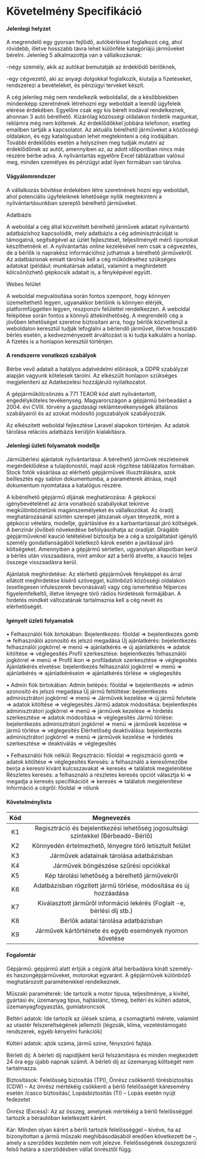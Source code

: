 # Követelmény Specifikáció

#### **Jelenlegi helyzet**

A megrendelő egy gyorsan fejlődő, autóbérléssel foglalkozó cég, ahol rövidebb, illetve hosszabb távra lehet különféle kategóriájú járműveket bérelni. Jelenleg 5 alkalmazottja van a vállalkozásnak:

-négy személy, akik az autókat bemutatják az érdeklődő bérlőknek,

-egy cégvezető, aki az anyagi dolgokkal foglalkozik, kiutalja a fizetéseket, rendszerezi a bevételeket, és pénzügyi terveket készít.

A cég jelenleg még nem rendelkezik weboldallal, de a későbbiekben mindenképp szeretnének létrehozni egy weboldalt a leendő ügyfeleik elérése érdekében. Egyelőre csak egy kis bérelt irodával rendelkeznek, ahonnan 3 autó bérelhető. Kizárólag közösségi oldalakon hirdetik magunkat, reklámra még nem költenek. Az érdeklődőkkel jobbára telefonon, esetleg emailben tartják a kapcsolatot. Az aktuális bérelhető járműveket a közösségi oldalakon, és egy katalógusban lehet megtekinteni a cég irodájában. További érdeklődés esetén a helyszínen meg tudják mutatni az érdeklődőnek az autót, amennyiben az, az adott időpontban nincs más részére bérbe adva. A nyilvántartás egyelőre Excel táblázatban valósul meg, minden személyes és pénzügyi adat ilyen formában van tárolva.

#### **Vágyálomrendszer**

A vállalkozás bővítése érdekében létre szeretnének hozni egy weboldalt, ahol potenciális ügyfeleiknek lehetősége nyílik megtekinteni a nyilvántartásunkban szereplő bérelhető járműveket.

Adatbázis

A weboldal a cég által közvetített bérelhető járművek adatait nyilvántartó adatbázishoz kapcsolódik, mely adatbázis a cég adminisztrációját is támogatná, segítségével az üzlet fejlesztését, teljesítményét mérő riportokat készíthetnénk el. A nyilvántartás online kezelésével nem csak a cégvezetés, de a bérlők is naprakész információhoz juthatnak a bérelhető járművekről. Az adatbázisnak emiatt tárolnia kell a cég működéséhez szükséges adatokat (például: munkatársak adatai), valamint a meghirdetett kölcsönözhető gépkocsik adatait is, a fényképével együtt.

Webes felület

A weboldal megvalósítása során fontos szempont, hogy könnyen üzemeltethető legyen, ugyanakkor bérlőink is könnyen elérjék, platformfüggetlen legyen, reszponzív felülettel rendelkezzen. A weboldal felépítése során fontos a könnyű áttekinthetőség.
A megrendelő cég a jövőben lehetőséget szeretne biztosítani arra, hogy bérlők közvetlenül a weboldalon keresztül tudják lefoglalni a bérlendő járművet, illetve hosszabb bérlés esetén, a kedvezményezett árváltozást is ki tudja kalkulálni a honlap. A fizetés is a honlapon keresztül történjen.


#### **A rendszerre vonatkozó szabályok**

Bérbe vevő adatait a hatályos adatvédelmi előírások, a GDPR szabályzat alapján vagyunk kötelesek tárolni. Az elkészült honlapon szükséges megjeleníteni az Adatkezelési hozzájáruló nyilatkozatot.

A gépjárműkölcsönzés a 771 TEAOR kód alatt nyilvántartott, engedélyköteles tevékenység. Magyarországon a gépjármű bérbeadást a 2004. évi CVIII. törvény a gazdasági reklámtevékenységek általános szabályairól és az azokat módosító jogszabályok szabályozzák.

Az elkészített weboldal fejlesztése Laravel alapokon történjen. Az adatok tárolása relációs adatbázis kerüljön kialakításra.


#### **Jelenlegi üzleti folyamatok modellje**

Járműbérlési ajánlatok nyilvántartása: 
A bérelhető járművek részleteinek megérdeklődése a tulajdonostól, majd azok rögzítése táblázatos formában. Stock fotók vásárlása az elérhető gépjárművek illusztrálására, azok beillesztés egy sablon dokumentumba, a paraméterek átírása, majd dokumentum nyomtatása a katalógus részére.

A kibérelhető gépjármű díjának meghatározása: 
A gépkocsi igénybevételénél az árra vonatkozó szabályokat tekintve megkülönböztetünk magánszemélyeket és vállalkozókat. Az óradíj meghatározásánál szintén szerepet játszanak olyan tényezők, mint a gépkocsi vételára, modellje, gyártásiéve és a karbantartással járó költségek. A benzinár jövőbeli növekedése befolyásolhatja az óradíját.
Drágább gépjárműveknél kaució letételével biztosítja be a cég a szolgáltatást igénylő személy gondatlanságából keletkező károk esetén a javítással járó költségeket. Amennyiben a gépjármű sértetlen, ugyanolyan állapotban kerül a bérlés után visszaadásra, mint amikor azt a bérlő átvette, a kaució teljes összege visszaadásra kerül.

Ajánlatok meghirdetése:
Az elérhető gépjárművek fényképpel és árral ellátott meghirdetése kísérő szöveggel, különböző közösségi oldalakon (esetlegesen infuleszerek bevonásával) vagy cég ismertetése félperces figyelemfelkeltő, illetve lényegre törő rádiós hirdetések formájában.  A hirdetés mindkét változatának tartalmaznia kell a cég nevét és elérhetőségét. 

#### **Igényelt üzleti folyamatok**

•	Felhasználói fiók birtokában:
  Bejelentkezés: főoldal => bejelentkezés gomb => felhasználói azonosító és jelszó megadása
	Új ajánlatkérés: bejelentkezés felhasználói jogkörrel => menü => ajánlatkérés => új ajánlatkérés => adatok kitöltése => véglegesítés 
	Profil szerkesztése: bejelentkezés felhasználói jogkörrel => menü => Profil ikon => profiladatok szerkesztése => véglegesítés 
	Ajánlatkérés elvetése: bejelentkezés felhasználói jogkörrel => menü => ajánlatkérés => ajánlatkéréseim => ajánlatkérés törlése => véglegesítés
  
•	Admin fiók birtokában:
	Admin belépés: főoldal => bejelentkezés => admin azonosító és jelszó megadása
	Új jármű feltöltése: bejelentkezés adminisztrátori jogkörrel => menü => Járművek kezelése => új jármű felvitele => adatok kitöltése => véglegesítés
	Jármű adatok módosítása: bejelentkezés adminisztrátori jogkörrel => menü => járművek kezelése => hirdetés szerkesztése => adatok módosítása => véglegesítés
	Jármű törlése: bejelentkezés adminisztrátori jogkörrel => menü => járművek kezelése => jármű törlése => véglegesítés
	Elérhetőség deaktiválása: bejelentkezés adminisztrátori jogkörrel => menü => járművek kezelése => hirdetés szerkesztése => deaktiválás => véglegesítés

•	Felhasználói fiók nélkül:
	Regisztráció: főoldal => regisztráció gomb => adatok kitöltése => véglegesítés
	Keresés: a felhasználó a keresőmezőbe beírja a keresni kívánt kulcsszavakat => keresés => találatok megjelenítése
	Részletes keresés: a felhasználó a részletes keresés opciót választja ki => megadja a keresés specifikációit => keresés => találatok megjelenítése
	Információ a cégről: főoldal => rólunk


#### **Követelménylista**
| Kód  |                          Megnevezés                          |
| :--: | :----------------------------------------------------------: |
|  K1  |Regisztráció és bejelentkezési lehetőség jogosultsági szintekkel (Bérbeadó-Bérlő)|
|  K2  |  Könnyedén értelmezhető, lényegre törő letisztult felület   |
|  K3  |          Járművek adatainak tárolása adatbázisban            |
|  K4  |           Járművek böngészése szűrési opciókkal              |
|  K5  |        Kép tárolási lehetőség a bérelhető járművekről        |
|  K6  |Adatbázisban rögzített jármű törlése, módosítása és új hozzáadása|
|  K7  |Kiválasztott járműről információ lekérés (Foglalt -e, bérlési díj stb.)|
|  K8  |            Bérlők adatai tárolása adatbázisban               |
|  K9  |   Járművek kártörténete és egyéb események nyomon követése   |


#### Fogalomtár

Gépjármű: gépjármű alatt értjük a cégünk által bérbadásra kínált személy- és haszongépjárműveket, motorokat egyaránt. A gépjárművek különböző meghatározott paraméterekkel rendelkeznek.

Műszaki paraméterek: Ide tartozik a motor típusa, teljesítménye, a kivitel, gyártási év, üzemanyag típus, hajtáslánc, tömeg, beltéri és kültéri adatok, üzemanyagfogyasztás, gumiabroncsok

Beltéri adatok: Ide tartozik az ülések száma, a csomagtartó mérete, valamint az utastér felszereltségének jellemzői (légzsák, klíma, vezetéstámogató rendszerek, egyéb kényelmi funkciók)

Kültéri adatok: ajtók száma, jármű színe, fényszóró fajtája.

Bérleti díj: A bérleti díj napidíjként kerül felszámításra és minden megkezdett 24 óra egy újabb napnak számít. A bérleti díj az üzemanyag költségét nem tartalmazza.

Biztosítások: Felelősség biztosítás (TPI), Önrész csökkentő törésbiztosítás (CDW) – Az önrész mértékéig csökkenti a bérlő
felelősségét káresemény esetén /casco biztosítás/, Lopásbiztosítás (TI) – Lopás esetén nyújt fedezetet

Önrész (Excess): Az az összeg, amelynek mértékéig a bérlő felelősséggel tartozik a bérautóban keletkezett kárért. 

Kár: Minden olyan kárért a bérlő tartozik felelősséggel – kivéve, ha az bizonyítottan a jármű műszaki meghibásodásából eredően következett be –, amely a szerződés kezdetén nem volt jelezve. Felelősségének összegszerű felső határa a szerződésben vállat önrésztől függ.





